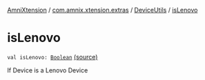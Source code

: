 [AmniXtension](../../index.md) / [com.amnix.xtension.extras](../index.md) / [DeviceUtils](index.md) / [isLenovo](./is-lenovo.md)

# isLenovo

`val isLenovo: `[`Boolean`](https://kotlinlang.org/api/latest/jvm/stdlib/kotlin/-boolean/index.html) [(source)](https://github.com/AmniX/AmniXTension/tree/master/AmniXtension/src/main/java/com/amnix/xtension/extras/DeviceUtils.kt#L119)

If Device is a Lenovo Device

